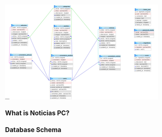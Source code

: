 ![alt text](https://github.com/alvarolopezgarcia1/NoticiasPC/blob/main/public/imagen/Cap_base_de_datos.PNG?raw=true)
<p align="center">

##  What is Noticias PC?

##  Database Schema

